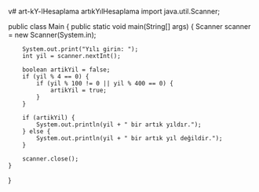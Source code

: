 v# art-kY-lHesaplama
artıkYılHesaplama
import java.util.Scanner;

public class Main {
    public static void main(String[] args) {
        Scanner scanner = new Scanner(System.in);

        System.out.print("Yılı girin: ");
        int yil = scanner.nextInt();

        boolean artikYil = false;
        if (yil % 4 == 0) {
            if (yil % 100 != 0 || yil % 400 == 0) {
                artikYil = true;
            }
        }

        if (artikYil) {
            System.out.println(yil + " bir artık yıldır.");
        } else {
            System.out.println(yil + " bir artık yıl değildir.");
        }

        scanner.close();
    }
}
